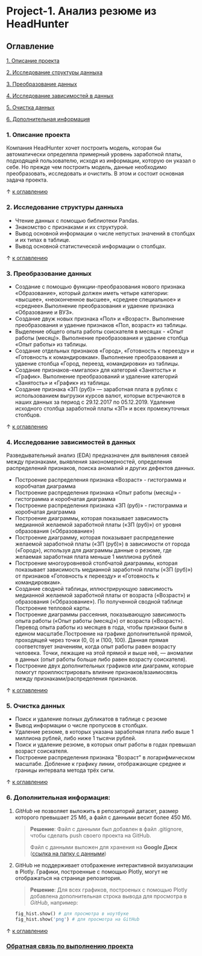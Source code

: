 # Project-1. Анализ резюме из HeadHunter

## Оглавление
[1. Описание проекта](#1-описание-проекта)  

[2. Исследование структуры данныха](#2-исследование-структуры-данныха)  

[3. Преобразование данных](#3-преобразование-данных)

[4. Исследование зависимостей в данных](#4-исследование-зависимостей-в-данных)  

[5. Очистка данных](#5-очистка-данных)  

[6. Дополнительная информация](#6-дополнительная-информация)    


### 1. Описание проекта
Компания HeadHunter хочет построить модель, которая бы автоматически определяла примерный уровень заработной платы, подходящей пользователю, исходя из информации, которую он указал о себе. Но прежде чем построить модель, данные необходимо преобразовать, исследовать и очистить. В этом и состоит основная задача проекта.

&uarr; [к оглавлению](#оглавление)


### 2. Исследование структуры данныха 
* Чтение данных с помощью библиотеки Pandas.
* Знакомство с признаками и их структурой.
* Вывод основной информации о числе непустых значений в столбцах и их типах в таблице.
* Вывод основной статистической информации о столбцах.

&uarr; [к оглавлению](#оглавление)


### 3. Преобразование данных
* Создание с помощью функции-преобразования нового признака «Образование», который должен иметь четыре категории: «высшее», «неоконченное высшее», «среднее специальное» и «среднее».Выполнение преобразования и удаение признака «Образование и ВУЗ».
* Создание двуж новых признака «Пол» и «Возраст». Выполнение преобразования и удаение признаков «Пол, возраст» из таблицы.
* Выделение общего опыта работы соискателя в месяцах - «Опыт работы (месяц)». Выполнение преобразования и удаение столбца «Опыт работы» из таблицы.
* Создание отдельных признаков «Город», «Готовность к переезду» и «Готовность к командировкам». Выполнение преобразования и удаение столбца «Город, переезд, командировки» из таблицы.
* Создание признаков-«мигалок» для категорий «Занятость» и «График». Выполнение преобразований и удаление категорий «Занятость» и «График» из таблицы.
* Создание признака «ЗП (руб)» — заработная плата в рублях с использованием выгрузки курсов валют, которые встречаются в наших данных за период с 29.12.2017 по 05.12.2019. Удаление исходного столбца заработной платы «ЗП» и всех промежуточных столбцов.

&uarr; [к оглавлению](#оглавление)


### 4. Исследование зависимостей в данных
Разведывательный анализ (EDA) предназначен для выявления связей между признаками, выявления закономерностей, определения распределений признаков, поиска аномалий и других дефектов данных.
* Построение распределения признака «Возраст» - гистограмма и коробчатая диаграмма
* Построение распределения признака «Опыт работы (месяц)» - гистограмма и коробчатая диаграмма
* Построение распределения признака «ЗП (руб)» - гистограмма и коробчатая диаграмма
* Построение диаграммы, которая показывает зависимость медианной желаемой заработной платы («ЗП (руб)») от уровня образования («Образование»)
* Построение диаграмму, которая показывает распределение желаемой заработной платы («ЗП (руб)») в зависимости от города («Город»), используя для диаграммы данные о резюме, где желаемая заработная плата меньше 1 миллиона рублей
* Построение многоуровневой столбчатой диаграммы, которая показывает зависимость медианной заработной платы («ЗП (руб)») от признаков «Готовность к переезду» и «Готовность к командировкам».
* Создание сводной таблицы, иллюстрирующую зависимость медианной желаемой заработной платы от возраста («Возраст») и образования («Образование»). По полученной сводной таблице Построение тепловой карты.
* Построение диаграммы рассеяния, показывающую зависимость опыта работы («Опыт работы (месяц)») от возраста («Возраст»). Перевод опыта работы из месяцев в года, чтобы признаки были в едином масштабе.Построение на графике дополнительной прямой, проходящей через точки (0, 0) и (100, 100). Данная прямая соответствует значениям, когда опыт работы равен возрасту человека. Точки, лежащие на этой прямой и выше неё, — аномалии в данных (опыт работы больше либо равен возрасту соискателя).
* Построение двух дополнительных графиков или диаграмм, которые помогут проиллюстрировать влияние признаков/взаимосвязь между признаками/распределения признаков.

&uarr; [к оглавлению](#оглавление)


### 5. Очистка данных
* Поиск и удаление полных дубликатов в таблице с резюме
* Вывод информации о числе пропусков в столбцах.
* Удаление резюме, в которых указана заработная плата либо выше 1 миллиона рублей, либо ниже 1 тысячи рублей.
* Поиск и удаление резюме, в которых опыт работы в годах превышал возраст соискателя.
* Построение распределения признака "Возраст" в логарифмическом масштабе. Добление к графику линии, отображающие среднее и границы интервала метода трёх сигм.

&uarr; [к оглавлению](#оглавление)


### 6. Дополнительная информация:
1. *GitHub* не позволяет выложить в репозиторий датасет, размер которого превышает 25 Мб, а файл с данными весит более 450 Мб. 
    >**Решение**: Файл с данными был добавлен в файл .gitignore, чтобы сделать push своего проекта на GitHub. 
    >
    >Файл с данными выложен для хранения на **Google Диск** ([ссылка на папку с данными](https://drive.google.com/drive/u/0/folders/1qbtrMpYVVc3nqkVCdro9hao3rZdZffjD))
2. GitHub не поддерживает отображение интерактивной визуализации в Plotly. Графики, построенные с помощью Plotly, могут не отображаться на странице репозитория.
    >**Решение**: Для всех графиков, построеных с помощью Plotly добавлена дополнительная строка вывода для просмотра в *GitHub*, например:
    ```python
    fig_hist.show() # для просмотра в ноутбуке
    fig_hist.show('png') # для просмотра на GitHub
    ```

&uarr; [к оглавлению](#оглавление)

### [Обратная связь по выполнению проекта](/Project-01_%D0%90%D0%BD%D0%B0%D0%BB%D0%B8%D0%B7_%D1%80%D0%B5%D0%B7%D1%8E%D0%BC%D0%B5_%D0%B8%D0%B7_HeadHunter/%D0%9E%D0%B1%D1%80%D0%B0%D1%82%D0%BD%D0%B0%D1%8F%20%D1%81%D0%B2%D1%8F%D0%B7%D1%8C%20%D0%BF%D0%BE%20%D0%BF%D1%80%D0%BE%D0%B5%D0%BA%D1%82%D1%83.pdf)